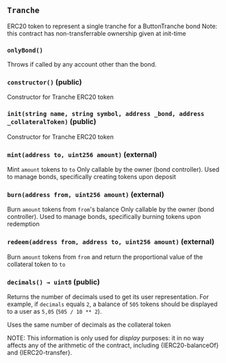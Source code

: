 ## `Tranche`

ERC20 token to represent a single tranche for a ButtonTranche bond
Note: this contract has non-transferrable ownership given at init-time

### `onlyBond()`

Throws if called by any account other than the bond.

### `constructor()` (public)

Constructor for Tranche ERC20 token

### `init(string name, string symbol, address _bond, address _collateralToken)` (public)

Constructor for Tranche ERC20 token

### `mint(address to, uint256 amount)` (external)

Mint `amount` tokens to `to`
Only callable by the owner (bond controller). Used to
manage bonds, specifically creating tokens upon deposit

### `burn(address from, uint256 amount)` (external)

Burn `amount` tokens from `from`'s balance
Only callable by the owner (bond controller). Used to
manage bonds, specifically burning tokens upon redemption

### `redeem(address from, address to, uint256 amount)` (external)

Burn `amount` tokens from `from` and return the proportional
value of the collateral token to `to`

### `decimals() → uint8` (public)

Returns the number of decimals used to get its user representation.
For example, if `decimals` equals `2`, a balance of `505` tokens should
be displayed to a user as `5,05` (`505 / 10 ** 2`).

Uses the same number of decimals as the collateral token

NOTE: This information is only used for _display_ purposes: it in
no way affects any of the arithmetic of the contract, including
{IERC20-balanceOf} and {IERC20-transfer}.
